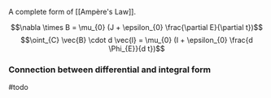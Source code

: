 
A complete form of [[Ampère's Law]].

$$\nabla \times B = \mu_{0} (J + \epsilon_{0} \frac{\partial E}{\partial t})$$
$$\oint_{C} \vec{B} \cdot d \vec{l} = \mu_{0} (I + \epsilon_{0} \frac{d \Phi_{E}}{d t})$$

### Connection between differential and integral form
#todo